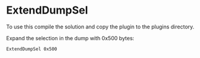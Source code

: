 # ExtendDumpSel

To use this compile the solution and copy the plugin to the plugins directory.

Expand the selection in the dump with 0x500 bytes:

```
ExtendDumpSel 0x500
```